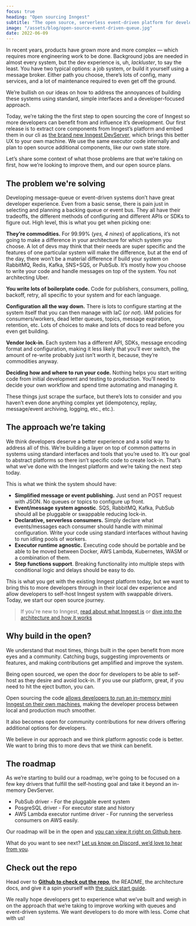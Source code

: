 ```yaml
---
focus: true
heading: "Open sourcing Inngest"
subtitle: "The open source, serverless event-driven platform for developers."
image: "/assets/blog/open-source-event-driven-queue.jpg"
date: 2022-06-09
---
```


In recent years, products have grown more and more complex — which requires more engineering work to be done. Background jobs are needed in almost every system, but the dev experience is, uh, _lackluster_, to say the least. You have two typical options: a job system, or build it yourself using a message broker. Either path you choose, there’s lots of config, many services, and a lot of maintenance required to even get off the ground.

We’re bullish on our ideas on how to address the annoyances of building these systems using standard, simple interfaces and a developer-focused approach.

Today, we’re taking the the first step to open sourcing the core of Inngest so more developers can benefit from and influence it’s development. Our first release is to extract core components from Inngest’s platform and embed them in our cli as [the brand new Inngest DevServer](/blog/introducing-inngest-dev-server), which brings this better UX to your own machine. We use the same executor code internally and plan to open source additional components, like our own state store.

Let’s share some context of what those problems are that we’re taking on first, how we’re looking to improve them, and our open source plans.

## The problem we're solving

Developing message-queue or event-driven systems don’t have great developer experience. Even from a basic sense, there is pain just in selecting and planning a backing queue or event bus. They all have their tradeoffs, the different methods of configuring and different APIs or SDKs to figure out. High level, this is what you get when picking one:

**They’re commodities.** For 99.99% (_yes, 4 nines_) of applications, it’s not going to make a difference in your architecture for which system you choose. A lot of devs may think that their needs are super specific and the features of one particular system will make the difference, but at the end of the day, there won’t be a material difference if build your system on RabbitMQ, Redis, Kafka, SNS+SQS, or PubSub. It’s mostly how you choose to write your code and handle messages on top of the system. You not architecting Uber.

**You write lots of boilerplate code.** Code for publishers, consumers, polling, backoff, retry, all specific to your system and for each language.

**Configuration all the way down.** There is lots to configure starting at the system itself that you can then manage with IaC (_or not_). IAM policies for consumers/workers, dead letter queues, topics, message expiration, retention, etc. Lots of choices to make and lots of docs to read before you even get building.

**Vendor lock-in.** Each system has a different API, SDKs, message encoding format and configuration, making it less likely that you’ll ever switch, the amount of re-write probably just isn’t worth it, because, they’re commodities anyway.

**Deciding how and where to run your code.** Nothing helps you start writing code from initial development and testing to production. You’ll need to decide your own workflow and spend time automating and managing it.

These things just scrape the surface, but there’s lots to consider and you haven’t even done anything complex yet (idempotency, replay, message/event archiving, logging, etc., etc.).

## **The approach we’re taking**

We think developers deserve a better experience and a solid way to address all of this. We’re building a layer on top of common patterns in systems using standard interfaces and tools that you’re used to. It’s our goal to abstract platforms so there isn’t specific code to create lock-in. That’s what we’ve done with the Inngest platform and we’re taking the next step today.

This is what we think the system should have:

- **Simplified message or event publishing.** Just send an POST request with JSON. No queues or topics to configure up front.
- **Event/message system agnostic**. SQS, RabbitMQ, Kafka, PubSub should all be pluggable or swappable reducing lock-in.
- **Declarative, serverless consumers.** Simply declare what events/messages each consumer should handle with minimal configuration. Write your code using standard interfaces without having to run idling pools of workers.
- **Executor runtime agnostic.** Executing code should be portable and be able to be moved between Docker, AWS Lambda, Kubernetes, WASM or a combination of them.
- **Step functions support**. Breaking functionality into multiple steps with conditional logic and delays should be easy to do.

This is what you get with the existing Inngest platform today, but we want to bring this to more developers through in their local dev experience and allow developers to self-host Inngest system with swappable drivers. Today, we start our open source journey.

> If you're new to Inngest, [read about what Inngest is](/docs) or [dive into the architecture and how it works](https://github.com/inngest/inngest#project-architecture)

## Why build in the open?

We understand that most times, things built in the open benefit from more eyes and a community. Catching bugs, suggesting improvements or features, and making contributions get amplified and improve the system.

Being open sourced, we open the door for developers to be able to self-host as they desire and avoid lock-in. If you use our platform, great, if you need to hit the eject button, you can.

Open sourcing the code [allows developers to run an in-memory mini Inngest on their own machines](/blog/introducing-inngest-dev-server), making the developer process between local and production much smoother.

It also becomes open for community contributions for new drivers offering additional options for developers.

We believe in our approach and we think platform agnostic code is better. We want to bring this to more devs that we think can benefit.

## The roadmap

As we’re starting to build our a roadmap, we’re going to be focused on a few key drivers that fulfill the self-hosting goal and take it beyond an in-memory DevServer.

- PubSub driver - For the pluggable event system
- PosgreSQL driver - For executor state and history
- AWS Lambda executor runtime driver - For running the serverless consumers on AWS easily.

Our roadmap will be in the open and [you can view it right on Github here](https://github.com/orgs/inngest/projects/1).

What do you want to see next? [Let us know on Discord, we’d love to hear from you](https://www.inngest.com/discord).

## Check out the repo

Head over to **[Github to check out the repo](https://github.com/inngest/inngest)**, the README, the architecture docs, and give it a spin yourself with [the quick start guide](/docs/functions).

We really hope developers get to experience what we’ve built and weigh in on the approach that we’re taking to improve working with queues and event-driven systems. We want developers to do more with less. Come chat with us!

